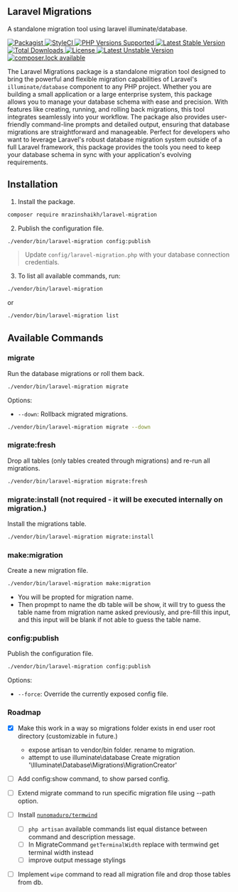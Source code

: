 ## Laravel Migrations

A standalone migration tool using laravel illuminate/database.

<p>
    <!-- <a href="https://github.com/mrazinshaikh/laravel-migration/actions?query=workflow%3ATest">
        <img src="https://github.com/mrazinshaikh/laravel-migration/workflows/Test/badge.svg" alt="Test Actions status">
    </a>
    <a href="https://github.com/mrazinshaikh/laravel-migration/actions?query=workflow%3ALint">
        <img src="https://github.com/mrazinshaikh/laravel-migration/workflows/Lint/badge.svg" alt="Lint Actions status">
    </a> -->
    <a href="https://packagist.org/packages/mrazinshaikh/laravel-migration">
        <img src="https://img.shields.io/packagist/v/mrazinshaikh/laravel-migration" alt="Packagist">
    </a>
    <a href="https://github.styleci.io/repos/806113641">
        <img src="https://github.styleci.io/repos/806113641/shield?branch=main" alt="StyleCI">
    </a>
    <!-- <a href="https://scrutinizer-ci.com/g/mrazinshaikh/laravel-migration/?branch=master">
        <img src="https://scrutinizer-ci.com/g/mrazinshaikh/laravel-migration/badges/coverage.png?b=master" alt="Code Coverage">
    </a> -->
    <!-- <a href="https://scrutinizer-ci.com/g/mrazinshaikh/laravel-migration/?branch=master">
        <img src="https://scrutinizer-ci.com/g/mrazinshaikh/laravel-migration/badges/quality-score.png?b=master" alt="Scrutinizer Code Quality">
    </a>  -->
    <!-- <a href="https://scrutinizer-ci.com/g/mrazinshaikh/laravel-migration/?branch=master">
        <img src="https://scrutinizer-ci.com/g/mrazinshaikh/laravel-migration/badges/code-intelligence.svg?b=master" alt="Code Intelligence Status">
    </a>         -->
    <a href="https://github.com/mrazinshaikh/laravel-migration">
        <img src="https://img.shields.io/badge/php-%5E8.2-8892BF.svg" alt="PHP Versions Supported">
    </a>
    <a href="https://packagist.org/packages/mrazinshaikh/laravel-migration">
        <img src="https://poser.pugx.org/mrazinshaikh/laravel-migration/version" alt="Latest Stable Version">
    </a>
    <a href="https://packagist.org/packages/mrazinshaikh/laravel-migration">
        <img src="https://poser.pugx.org/mrazinshaikh/laravel-migration/downloads" alt="Total Downloads">
    </a>
    <a href="https://github.com/mrazinshaikh/laravel-migration/blob/master/LICENSE">
        <img src="https://img.shields.io/badge/license-MIT-428f7e.svg" alt="License">
    </a>
    <a href="https://packagist.org/packages/mrazinshaikh/laravel-migration">
        <img src="https://poser.pugx.org/mrazinshaikh/laravel-migration/v/unstable" alt="Latest Unstable Version">
    </a>
    <a href="https://packagist.org/packages/mrazinshaikh/laravel-migration">
        <img src="https://poser.pugx.org/mrazinshaikh/laravel-migration/composerlock" alt="composer.lock available">
    </a>
</p>

The Laravel Migrations package is a standalone migration tool designed to bring the powerful and flexible migration capabilities of Laravel's `illuminate/database` component to any PHP project. Whether you are building a small application or a large enterprise system, this package allows you to manage your database schema with ease and precision. With features like creating, running, and rolling back migrations, this tool integrates seamlessly into your workflow. The package also provides user-friendly command-line prompts and detailed output, ensuring that database migrations are straightforward and manageable. Perfect for developers who want to leverage Laravel's robust database migration system outside of a full Laravel framework, this package provides the tools you need to keep your database schema in sync with your application's evolving requirements.


## Installation

1. Install the package.
```sh
composer require mrazinshaikh/laravel-migration
```

2. Publish the configuration file.
```sh
./vendor/bin/laravel-migration config:publish
```

> Update `config/laravel-migration.php` with your database connection credentials.

3. To list all available commands, run:
```sh
./vendor/bin/laravel-migration
```
or
```sh
./vendor/bin/laravel-migration list
```

## Available Commands

### migrate
Run the database migrations or roll them back.
```sh
./vendor/bin/laravel-migration migrate
```
Options:
- `--down`: Rollback migrated migrations.
```sh
./vendor/bin/laravel-migration migrate --down
```

### migrate:fresh
Drop all tables (only tables created through migrations) and re-run all migrations.
```sh
./vendor/bin/laravel-migration migrate:fresh
```

### migrate:install (not required - it will be executed internally on migration.)
Install the migrations table.
```sh
./vendor/bin/laravel-migration migrate:install
```

### make:migration
Create a new migration file.
```sh
./vendor/bin/laravel-migration make:migration
```
- You will be propted for migration name.
- Then propmpt to name the db table will be show, it will try to guess the table name from migration name asked previously, and pre-fill this input, and this input will be blank if not able to guess the table name.

### config:publish
Publish the configuration file.
```sh
./vendor/bin/laravel-migration config:publish
```

Options:
- `--force`: Override the currently exposed config file.



### Roadmap

- [x] Make this work in a way so migrations folder exists in end user root directory (customizable in future.)
    - expose artisan to vendor/bin folder. rename to migration.
    - attempt to use illuminate\database Create migration '\Illuminate\Database\Migrations\MigrationCreator'

- [ ] Add config:show command, to show parsed config.

- [ ] Extend migrate command to run specific migration file using --path option.

- [ ] Install [`nunomaduro/termwind`](https://github.com/nunomaduro/termwind)
    - [ ] `php artisan` available commands list equal distance between command and description message.
    - [ ] In MigrateCommand `getTerminalWidth` replace with termwind get terminal width instead
    - [ ] improve output message stylings

- [ ] Implement `wipe` command to read all migration file and drop those tables from db.
